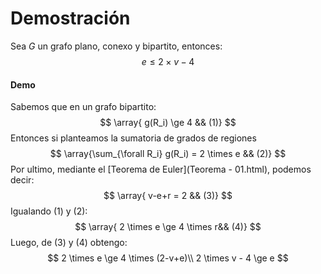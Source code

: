 # Demostración

Sea $G$ un grafo plano, conexo y bipartito, entonces:
$$
e \le 2 \times v - 4
$$

#### Demo

Sabemos que en un grafo bipartito:
$$
\array{ g(R_i) \ge 4 && (1)}
$$
Entonces si planteamos la sumatoria de grados de regiones
$$
\array{\sum_{\forall R_i} g(R_i) = 2 \times e && (2)}
$$
Por ultimo, mediante el  [Teorema de Euler](Teorema - 01.html), podemos decir:
$$
\array{ v-e+r = 2 && (3)}
$$
Igualando $(1)$ y $(2)$:
$$
\array{ 2 \times e \ge 4 \times r&& (4)}
$$
Luego, de $(3)$ y $(4)$ obtengo:
$$
2 \times e \ge 4 \times (2-v+e)\\
2 \times v - 4 \ge e
$$
